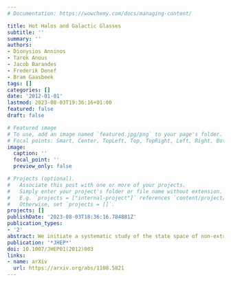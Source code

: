 ```yaml
---
# Documentation: https://wowchemy.com/docs/managing-content/

title: Hot Halos and Galactic Glasses
subtitle: ''
summary: ''
authors:
- Dionysios Anninos
- Tarek Anous
- Jacob Barandes
- Frederik Denef
- Bram Gaasbeek
tags: []
categories: []
date: '2012-01-01'
lastmod: 2023-08-03T19:36:16+01:00
featured: false
draft: false

# Featured image
# To use, add an image named `featured.jpg/png` to your page's folder.
# Focal points: Smart, Center, TopLeft, Top, TopRight, Left, Right, BottomLeft, Bottom, BottomRight.
image:
  caption: ''
  focal_point: ''
  preview_only: false

# Projects (optional).
#   Associate this post with one or more of your projects.
#   Simply enter your project's folder or file name without extension.
#   E.g. `projects = ["internal-project"]` references `content/project/deep-learning/index.md`.
#   Otherwise, set `projects = []`.
projects: []
publishDate: '2023-08-03T18:36:16.784881Z'
publication_types:
- '2'
abstract: We initiate a systematic study of the state space of non-extremal, stationary black hole bound states in four-dimensional $\mathcal{N} = 2$ supergravity. Specifically, we show that an exponential multitude of classically stable "halo" bound states can be formed between large finite temperature D4-D0 black hole cores and much smaller, arbitrarily charged black holes at the same temperature. We map out in full the regions of existence for thermodynamically stable and metastable bound states in terms of the core's charges and temperature, as well as the region of stability of the core itself. Several features of these systems, such as a macroscopic configurational entropy and exponential relaxation timescales, are similar to those of the extended family of glasses. We draw parallels between the two with a view toward understanding complex systems in fundamental physics.
publication: '*JHEP*'
doi: 10.1007/JHEP01(2012)003
links:
- name: arXiv
  url: https://arxiv.org/abs/1108.5821
---
```

